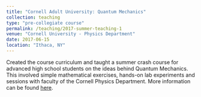 ```yaml
---
title: "Cornell Adult University: Quantum Mechanics"
collection: teaching
type: "pre-collegiate course"
permalink: /teaching/2017-summer-teaching-1
venue: "Cornell University - Physics Department"
date: 2017-06-15
location: "Ithaca, NY"
---
```


Created the course curriculum and taught a summer crash course for advanced high school students on the ideas behind Quantum Mechanics. This involved simple mathematical exercises, hands-on lab experiments and sessions with faculty of the Cornell Physics Department. More information can be found [here](https://sce.cornell.edu/travel).
